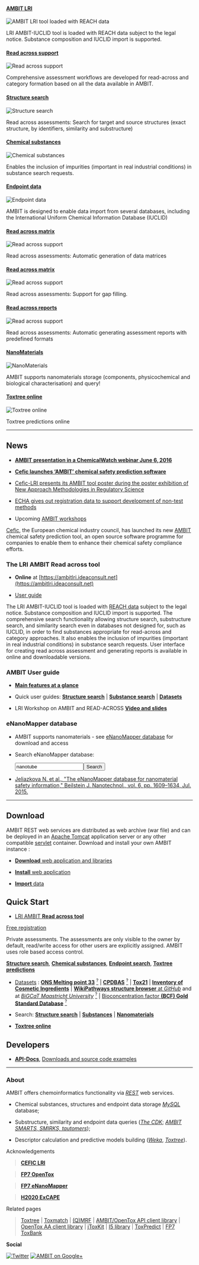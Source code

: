 #### [AMBIT LRI][ambit_lri]

![AMBIT LRI tool loaded with REACH data](images/screenshots/ra/main.png "AMBIT LRI Read across tool")

LRI AMBIT-IUCLID tool is loaded with REACH data subject to the legal notice. Substance composition and IUCLID import is supported.

#### [Read across support][ra_assessment_identifier]

![Read across support](images/screenshots/ra/assessment_identifier.png "AMBIT Read across support")

Comprehensive assessment workflows are developed for read-across and category formation based on all the data available in AMBIT.

#### [Structure search][smarts]

![Structure search](images/screenshots/ra/list_collected_structures.png "AMBIT Substructure search")

Read across assessments: Search for target and source structures (exact structure, by identifiers, similarity and substructure)

#### [Chemical substances][composition]

![Chemical substances](images/screenshots/ra/search_substance.png "Chemical substances composition")

Enables the inclusion of impurities (important in real industrial conditions) in substance search requests. 

#### [Endpoint data][endpoint]

![Endpoint data](images/screenshots/ra/selection_endpoints.png "AMBIT is designed to enable data import from several databases, including the International Uniform Chemical Information Database (IUCLID). ")

AMBIT is designed to enable data import from several databases, including the International Uniform Chemical Information Database (IUCLID) 

#### [Read across matrix][ra_working_matrix]

![Read across support](images/screenshots/ra/working_matrix.png "AMBIT Read across support")

Read across assessments: Automatic generation of data matrices

#### [Read across matrix][ra_gap_filling]

![Read across support](images/screenshots/ra/gap_filling.png "AMBIT Read across support")

Read across assessments: Support for gap filling.

#### [Read across reports][ra_assessment_report]

![Read across support](images/screenshots/ra/assessment_report.png "AMBIT Read across support")

Read across assessments: Automatic generating assessment reports with predefined formats

#### [NanoMaterials][nanomaterials]

![NanoMaterials](images/screenshots/mwcnt.png "Multiwalled Carbon Nanotubes")

AMBIT supports nanomaterials storage (components, physicochemical and biological characterisation) and query! 

#### [Toxtree online][toxtree]

![Toxtree online](images/screenshots/toxtree_1.png "Toxtree online")

Toxtree predictions online

[ambit_lri]: https://ambitlri.ideaconsult.net
[ra_assessment_identifier]: https://ambitlri.ideaconsult.net
[smarts]: usage.html
[composition]: usage_substance.html
[endpoint]: usage_substance.html
[ra_working_matrix]: https://ambitlri.ideaconsult.net
[ra_gap_filling]: https://ambitlri.ideaconsult.net
[ra_assessment_report]: https://ambitlri.ideaconsult.net
[ra_gap_filling]: https://ambitlri.ideaconsult.net
[toxtree]: https://apps.ideaconsult.net/data/ui/toxtree
[nanomaterials]: enanomapper.html

---

## News

- [**AMBIT presentation in a ChemicalWatch webinar June 6, 2016**](https://chemicalwatch.com/47309/qsar-guidance-for-2018-reach-registrants)

- [**Cefic launches ‘AMBIT’ chemical safety prediction software**](http://cefic-lri.org/news/cefic-launches-ambit-chemical-safety-prediction-software/)

- [Cefic-LRI presents its AMBIT tool poster during the poster exhibition of New Approach Methodologies in Regulatory Science](http://cefic-lri.org/events/topical-scientific-workshop-new-approach-methodologies-in-regulatory-science/)

- [ECHA gives out registration data to support development of non-test methods](http://echa.europa.eu/view-article/-/journal_content/title/echa-gives-out-registration-data-to-support-development-of-non-test-methods)

- Upcoming [AMBIT workshops](http://cefic-lri.org/lri_toolbox/ambit/) 

[Cefic](http://cefic-lri.org/), the European chemical industry council, has launched its new [AMBIT](http://cefic-lri.org/lri_toolbox/ambit/) chemical safety prediction tool, an open source software programme for companies to enable them to enhance their chemical safety compliance efforts.

### The LRI AMBIT Read across tool
 
- **Online** at [https://ambitlri.ideaconsult.net](https://ambitlri.ideaconsult.net)

- [User guide](ra.html) 

The LRI AMBIT-IUCLID tool is loaded with [REACH data](http://echa.europa.eu/view-article/-/journal_content/title/echa-gives-out-registration-data-to-support-development-of-non-test-methods) subject to the legal notice. Substance composition and IUCLID import is supported. The comprehensive search functionality allowing  structure search, substructure search, and similarity search even in databases not designed for, such as IUCLID, in order to find substances appropriate for read-across and category approaches. It also enables the inclusion of impurities (important in real industrial conditions) in substance search requests. User interface for creating read across assessment  and generating reports is available in online and downloadable versions.

### AMBIT User guide

-  [**Main features at a glance**](intro.html)

-  Quick user guides: [**Structure search**](usage.html) | [**Substance search**](usage_substance.html) | [**Datasets**](usage_dataset.html)

-  LRI Workshop on AMBIT and READ-ACROSS [**Video and slides**](http://cefic-lri.org/events/lri-workshop-on-ambit-and-read-across/)

### eNanoMapper database

- AMBIT supports nanomaterials - see [eNanoMapper database](./enanomapper.html) for download and access 

- Search eNanoMapper database:  <form action="http://search.data.enanomapper.net" method="GET"><input type="text" id="search" name="search" value="nanotube"/><input type='submit' value='Search'/></form>

- [Jeliazkova N. et al., "The eNanoMapper database for nanomaterial safety information," Beilstein J. Nanotechnol., vol. 6, pp. 1609–1634, Jul. 2015.](http://dx.doi.org/10.3762/bjnano.6.165)
 
 
---
 
## Download

AMBIT REST web services are distributed as web archive (war file) and can be deployed in an [Apache Tomcat](http://tomcat.apache.org/) application server or any other compatible [servlet](http://en.wikipedia.org/wiki/Java_Servlet) container. Download and install your own AMBIT instance :

-   [**Download** web application and libraries](downloads.html)

-   [**Install** web application](install_ambitrest.html)

-   [**Import** data](usage_dataset.html)

## Quick Start

-   [LRI AMBIT **Read across tool**](https://ambitlri.ideaconsult.net)  

[Free registration](https://ambitlri.ideaconsult.net/tool/login) 

Private assessments. The assessments are only visible to the owner by default, read/write access for other users are explicitly assigned. AMBIT uses role based access control.

[**Structure search**](https://ambitlri.ideaconsult.net/tool/ui/_search),  [**Chemical substances**](https://ambitlri.ideaconsult.net/tool/substance), [**Endpoint search**](https://ambitlri.ideaconsult.net/tool/query/study), [**Toxtree predictions**](https://ambitlri.ideaconsult.net/tool/ui/toxtree)

-   [Datasets](https://apps.ideaconsult.net/data/dataset?pagesize=100) : [**ONS Melting point 33**](https://apps.ideaconsult.net/data/ui/_dataset?dataset_uri=https%3A%2F%2Fapps.ideaconsult.net%2Fdata%2Fdataset%2F45) [<sup>?</sup>](http://precedings.nature.com/documents/6229/version/1) | [**CPDBAS**](https://apps.ideaconsult.net/data/ui/_dataset?dataset_uri=https%3A%2F%2Fapps.ideaconsult.net%2Fdata%2Fdataset%2F10) [<sup>?</sup>](http://www.epa.gov/ncct/dsstox/sdf_cpdbas.html) | [**Tox21**](https://apps.ideaconsult.net/data/ui/_dataset?dataset_uri=https%3A%2F%2Fapps.ideaconsult.net%2Fdata%2Fdataset%2F36) | [**Inventory of Cosmetic Ingredients**](https://apps.ideaconsult.net/data/ui/_dataset?dataset_uri=https%3A%2F%2Fapps.ideaconsult.net%2Fdata%2Fdataset%2F1) | [**WikiPathways structure browser** at *GitHub*](http://ideaconsult.github.io/Toxtree.js) and at [*BiGCaT Maastricht University*](http://www.bigcat.unimaas.nl/~egonw/wpm/) [<sup>?</sup>](http://wikipathways.org/index.php/WikiPathways) |  [Bioconcentration factor **(BCF) Gold Standard Database**](http://ambit.sourceforge.net/euras/) [<sup>?</sup>](http://www.cefic-lri.org/lri-toolbox/bcf)
     
-   Search: [**Structure search**](https://apps.ideaconsult.net/data/ui/_search) | [**Substances**](https://apps.ideaconsult.net/data/substances) | [**Nanomaterials**](https://apps.ideaconsult.net/enanomapper/substances) 
   
-   [**Toxtree online**](https://apps.ideaconsult.net/data/ui/toxtree)

## Developers  

-   [**API-Docs**](http://ideaconsult.github.io/examples-ambit/apidocs/), [Downloads and source code examples](downloads.html)  

---

### About

AMBIT offers chemoinformatics functionality via [*REST*](rest.html) web services. 

- Chemical substances, structures and endpoint data storage [*MySQL*](http://mysql.com) database; 

- Substructure, similarity and endpoint data queries ([*The CDK*](http://cdk.sf.net); [*AMBIT SMARTS, SMIRKS, tautomers*](pubs_citeambit.html));

- Descriptor calculation and predictive models building ([*Weka*](http://www.cs.waikato.ac.nz/ml/weka/), [*Toxtree*](http://toxtree.sf.net)).

Acknowledgements

>[**CEFIC LRI**](http://www.cefic-lri.org/)

>[**FP7 OpenTox**](http://opentox.org/)

>[**FP7 eNanoMapper**](http://enanomapper.net)

>[**H2020 ExCAPE**](http://cordis.europa.eu/project/rcn/197542_en.html)

Related pages

> [Toxtree](http://toxtree.sf.net/) | [Toxmatch](http://toxmatch.sf.net/) |  [(Q)MRF](http://qmrf.sf.net/) | 
 [AMBIT/OpenTox API client library](https://github.com/ideaconsult/opentox-cli) | [OpenTox AA client library](https://github.com/vedina/opentox-aa-cli) | 
 [jToxKit](https://github.com/ideaconsult/Toxtree.js) | [I5 library](https://github.com/ideaconsult/i5) | [ToxPredict](http://toxpredict.org) |
 [FP7 ToxBank](http://toxbank.net)

**Social**

[![Twitter](./images/twitter.png)](https://twitter.com/10705013)  [![AMBIT on Google+](./images/googleplus.png)](https://plus.google.com/116849658963631645389/posts)


